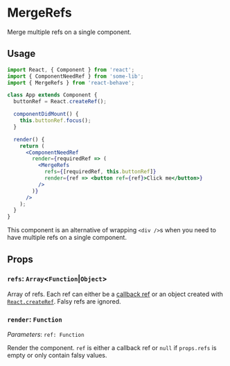 <!--
  THIS FILE WAS GENERATED!
  Don't make any changes in it, update src/components/MergeRefs/MergeRefs.js instead.
-->

# MergeRefs

[callback-refs]: https://reactjs.org/docs/refs-and-the-dom.html#callback-refs
[create-ref]: https://reactjs.org/docs/react-api.html#reactcreateref

Merge multiple refs on a single component.

## Usage

```jsx
import React, { Component } from 'react';
import { ComponentNeedRef } from 'some-lib';
import { MergeRefs } from 'react-behave';

class App extends Component {
  buttonRef = React.createRef();

  componentDidMount() {
    this.buttonRef.focus();
  }

  render() {
    return (
      <ComponentNeedRef
        render={requiredRef => (
          <MergeRefs
            refs={[requiredRef, this.buttonRef]}
            render={ref => <button ref={ref}>Click me</button>}
          />
        )}
      />
    );
  }
}
```

This component is an alternative of wrapping `<div />`s when you need to have multiple refs on a single component.

## Props

### `refs`: `Array`<`Function`|`Object`>

Array of refs.
Each ref can either be a [callback ref][callback-refs] or an object created with [`React.createRef`][create-ref].
Falsy refs are ignored.

### `render`: `Function`

_Parameters_: `ref: Function`

Render the component.
`ref` is either a callback ref or `null` if `props.refs` is empty or only contain falsy values.
